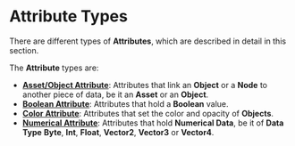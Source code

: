 # Attribute Types

There are different types of **Attributes**, which are described in detail in this section.

The **Attribute** types are:

* [**Asset/Object Attribute**](asset-object-attribute.md): Attributes that link an **Object** or a **Node** to another piece of data, be it an **Asset** or an **Object**.  
* [**Boolean Attribute**](boolean-attribute.md): Attributes that hold a **Boolean** value.
* [**Color Attribute**](color-attribute.md): Attributes that set the color and opacity of **Objects**.
* [**Numerical Attribute**](numerical-attribute.md): Attributes that hold **Numerical Data**, be it of **Data Type** **Byte**, **Int**, **Float**, **Vector2**, **Vector3** or **Vector4**.


